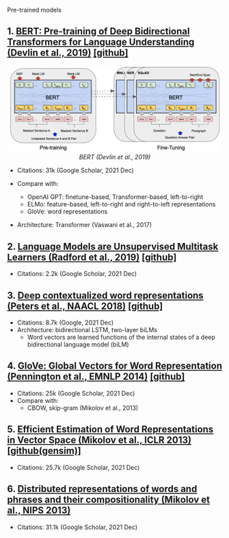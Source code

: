 Pre-trained models

## 1. [BERT: Pre-training of Deep Bidirectional Transformers for Language Understanding (Devlin et al., 2019)](https://arxiv.org/pdf/1810.04805.pdf) [[github]](https://github.com/huggingface/transformers)
<p align="center">
    <img src="figs/bert.png" width="500"/>
    <br>
        <em>BERT (Devlin et al., 2019)</em>
</p>

- Citations: 31k (Google Scholar, 2021 Dec)

- Compare with:
  - OpenAI GPT: finetune-based, Transformer-based, left-to-right
  - ELMo: feature-based, left-to-right and right-to-left representations
  - GloVe: word representations

- Architecture: Transformer (Vaswani et al., 2017)

## 2. [Language Models are Unsupervised Multitask Learners (Radford et al., 2019)](http://www.persagen.com/files/misc/radford2019language.pdf) [[github]](https://github.com/openai/gpt-2)
- Citations: 2.2k (Google Scholar, 2021 Dec)

## 3. [Deep contextualized word representations (Peters et al., NAACL 2018)](https://arxiv.org/pdf/1802.05365.pdf) [[github]](https://github.com/HIT-SCIR/ELMoForManyLangs)
- Citations: 8.7k (Google, 2021 Dec)
- Architecture: bidirectional LSTM, two-layer biLMs
  - Word vectors are learned functions of the internal states of a deep bidirectional language model (biLM)

## 4. [GloVe: Global Vectors for Word Representation (Pennington et al., EMNLP 2014)](https://aclanthology.org/D14-1162.pdf) [[github]](https://github.com/stanfordnlp/GloVe)
- Citations: 25k (Google Scholar, 2021 Dec)
- Compare with:
  - CBOW, skip-gram (Mikolov et al., 2013)

## 5. [Efficient Estimation of Word Representations in Vector Space (Mikolov et al., ICLR 2013)](https://arxiv.org/pdf/1301.3781.pdf) [[github(gensim)]](https://github.com/RaRe-Technologies/gensim)
- Citations: 25.7k (Google Scholar, 2021 Dec)

## 6. [Distributed representations of words and phrases and their compositionality (Mikolov et al., NIPS 2013)](https://proceedings.neurips.cc/paper/2013/file/9aa42b31882ec039965f3c4923ce901b-Paper.pdf)
- Citations: 31.1k (Google Scholar, 2021 Dec)

